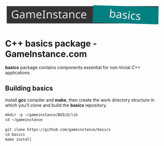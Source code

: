 ![GameInstance.com C++ basics](logo.svg)

# C++ basics package - GameInstance.com

**basics** package contains components essential for non-trivial C++ applications.


## Building basics

Install **gcc** compiler and **make**, then create the work directory structure in which you'll clone
and build the **basics** repository.

```
mkdir -p ~/gameinstance/BUILD/lib
cd ~/gameinstance

git clone https://github.com/gameinstance/basics
cd basics
make install
```
